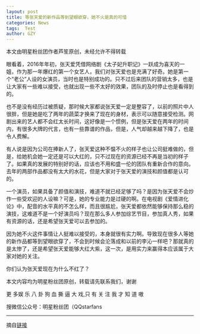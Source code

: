 ```yaml
---
layout: post
title: 等张天爱的新作品等到望眼欲穿，她不火是真的可惜
categories: News
tags:  Test
author: GZY
---
```


本文由明星粉丝团作者芦笙原创，未经允许不得转载

眼看着，2016年年初，张天爱凭借网络剧《太子妃升职记》一跃成为喜天的一姐，作为那一年爆红的第一个女艺人，我们对张天爱也是充满了好奇。她是第一个“老公”人设的女演员，当时也是特别成功的。只不过后来团队的营销太多，也是让大家有一些难以接受，也就出现一些不太好的效果，团队的及时停止也是看得到的。

也不是没有经历过被质疑，那时候大家都说张天爱一定是整容了，以前的照片中人很胖，但是她是吃了两年的蔬菜才换来了现在的身材，表示可以随意接受检测。网剧出来的艺人都不会红太长时间，这好像是一个惯例，但是张天爱在两年的时间内，有很多大牌的代言，也有一些靠谱的作品，但是，人气却越来越下降了，也是令人费解。

有人说是因为公司在捧新人了，张天爱这种不愠不火的样子也让公司挺难做的，但是，给她机会她一定还是可以大红的，只不过现在的资源已经不再是当初的样子了。如果真的发展的特别好的话，应该也不用和盛一伦的团队有重新合作的意向。去年的两部作品都没有太大的水花，但是大家对于张天爱的演技和颜值都是认可的。

一个演员，如果具备了颜值和演技，难道不就已经足够了吗？是因为张天爱不会炒作一些受欢迎的人设嘛？可是，她的专业能力是过硬的啊。在电视剧《爱情进化论》中，配音的水平真的不怎么样，而且很尴尬，张天爱都依然能够保持那么稳的演技，这难道不是一个好演员吗？现在那么多人参加综艺节目，参加真人秀，如果有资源的话，还是希望张天爱可以去参加的。

因为她不火这件事情让人挺难以接受的，本身就很有实力啊。导致现在很多人等她的新作品都等到望眼欲穿了，不会到时候会沦落成和以前的李沁一样吧？那就真的是太惨了，还是希望张天爱能够大红大紫，这一次，是用实力来赢得本应该属于大家对她的关注。

你们认为张天爱现在为什么不红了？

本文内容均为明星粉丝团原创，转载请先联系我们，谢谢

更 多娱 乐 八 卦 狗 血 撕 逼 大 戏,只 有 关 注 我 才 知 道 嗷

搜微信公众号：明星粉丝团（QQstarfans

*****

摘自[链接](http://new.qq.com/omn/20190131/20190131A0BI4B.html)